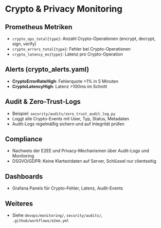 # Crypto & Privacy Monitoring

## Prometheus Metriken
- `crypto_ops_total{type}`: Anzahl Crypto-Operationen (encrypt, decrypt, sign, verify)
- `crypto_errors_total{type}`: Fehler bei Crypto-Operationen
- `crypto_latency_ms{type}`: Latenz pro Crypto-Operation

## Alerts (crypto_alerts.yaml)
- **CryptoErrorRateHigh**: Fehlerquote >1% in 5 Minuten
- **CryptoLatencyHigh**: Latenz >100ms im Schnitt

## Audit & Zero-Trust-Logs
- Beispiel: `security/audits/zero_trust_audit_log.py`
- Loggt alle Crypto-Events mit User, Typ, Status, Metadaten
- Audit-Logs regelmäßig sichern und auf Integrität prüfen

## Compliance
- Nachweis der E2EE und Privacy-Mechanismen über Audit-Logs und Monitoring
- DSGVO/GDPR: Keine Klartextdaten auf Server, Schlüssel nur clientseitig

## Dashboards
- Grafana Panels für Crypto-Fehler, Latenz, Audit-Events

## Weiteres
- Siehe `devops/monitoring/`, `security/audits/`, `.github/workflows/e2ee.yml`
